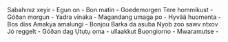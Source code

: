 Sabahınız xeyir -
Egun on -
Bon matin -
Goedemorgen
Tere hommikust -
Góðan morgun -
Yadra vinaka -
Magandang umaga po -
Hyvää huomenta -
Bos días
Amakya amalungi -
Bonjou
Barka da asuba
Nyob zoo sawv ntxov
Jó reggelt -
Góðan dag
Ụtụtụ ọma -
ullaakkut
Buongiorno -
Mwaramutse -
